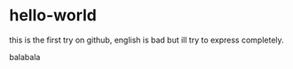 # hello-world
this is the first try on github, english is bad but ill try to express completely.

balabala
